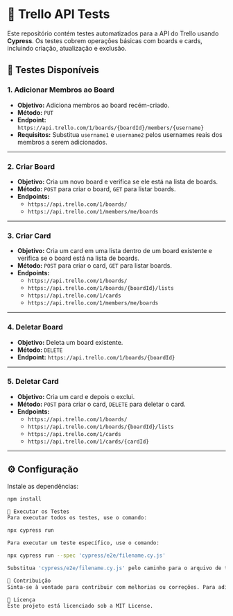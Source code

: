 # 🚀 Trello API Tests

Este repositório contém testes automatizados para a API do Trello usando **Cypress**. Os testes cobrem operações básicas com boards e cards, incluindo criação, atualização e exclusão.

## 🧪 Testes Disponíveis

### 1. Adicionar Membros ao Board
- **Objetivo:** Adiciona membros ao board recém-criado.
- **Método:** `PUT`
- **Endpoint:** `https://api.trello.com/1/boards/{boardId}/members/{username}`
- **Requisitos:** Substitua `username1` e `username2` pelos usernames reais dos membros a serem adicionados.

---

### 2. Criar Board
- **Objetivo:** Cria um novo board e verifica se ele está na lista de boards.
- **Método:** `POST` para criar o board, `GET` para listar boards.
- **Endpoints:**
  - `https://api.trello.com/1/boards/`
  - `https://api.trello.com/1/members/me/boards`

---

### 3. Criar Card
- **Objetivo:** Cria um card em uma lista dentro de um board existente e verifica se o board está na lista de boards.
- **Método:** `POST` para criar o card, `GET` para listar boards.
- **Endpoints:**
  - `https://api.trello.com/1/boards/`
  - `https://api.trello.com/1/boards/{boardId}/lists`
  - `https://api.trello.com/1/cards`
  - `https://api.trello.com/1/members/me/boards`

---

### 4. Deletar Board
- **Objetivo:** Deleta um board existente.
- **Método:** `DELETE`
- **Endpoint:** `https://api.trello.com/1/boards/{boardId}`

---

### 5. Deletar Card
- **Objetivo:** Cria um card e depois o exclui.
- **Método:** `POST` para criar o card, `DELETE` para deletar o card.
- **Endpoints:**
  - `https://api.trello.com/1/boards/`
  - `https://api.trello.com/1/boards/{boardId}/lists`
  - `https://api.trello.com/1/cards`
  - `https://api.trello.com/1/cards/{cardId}`

---

## ⚙️ Configuração

Instale as dependências:
```bash
npm install

🚀 Executar os Testes
Para executar todos os testes, use o comando:

npx cypress run

Para executar um teste específico, use o comando:

npx cypress run --spec 'cypress/e2e/filename.cy.js'

Substitua 'cypress/e2e/filename.cy.js' pelo caminho para o arquivo de teste desejado.

🤝 Contribuição
Sinta-se à vontade para contribuir com melhorias ou correções. Para adicionar novos testes ou fazer ajustes, siga os padrões estabelecidos nos arquivos de teste existentes.

📜 Licença
Este projeto está licenciado sob a MIT License.
